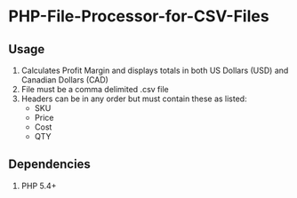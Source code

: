 # PHP-File-Processor-for-CSV-Files
## Usage
1. Calculates Profit Margin and displays totals in both US Dollars (USD) and Canadian Dollars (CAD)
2. File must be a comma delimited .csv file
3. Headers can be in any order but must contain these as listed:
    * SKU
    * Price
    * Cost
    * QTY

## Dependencies
1. PHP 5.4+
